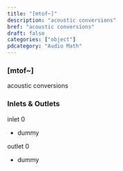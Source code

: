 ```yaml
---
title: "[mtof~]"
description: "acoustic conversions"
bref: "acoustic conversions"
draft: false
categories: ["object"]
pdcategory: "Audio Math"
---
```


### [mtof~]

acoustic conversions

### Inlets & Outlets

inlet 0

 - dummy

outlet 0

 - dummy
 

